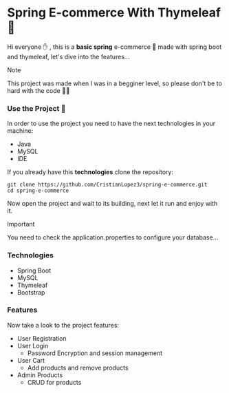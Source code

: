 # Spring E-commerce With Thymeleaf 🍃

Hi everyone ✋ , this is a **basic spring** e-commerce 🛒 made with spring boot and thymeleaf,
let's dive into the features...

>[!NOTE]
>This project was made when I was in a begginer level, so please don't be to hard with the code 😮‍💨

### Use the Project :book:

In order to use the project you need to have the next technologies in your machine:

* Java
* MySQL
* IDE

If you already have this **technologies** clone the repository:

````shell
git clone https://github.com/CristianLopez3/spring-e-commerce.git
cd spring-e-commerce
````

Now open the project and wait to its building, next let it run and enjoy with it.

>[!IMPORTANT]
> You need to check the application.properties to configure your database...

### Technologies

* Spring Boot
* MySQL
* Thymeleaf
* Bootstrap

### Features 

Now take a look to the project features:

* User Registration
* User Login
  - Password Encryption and session management
* User Cart
  - Add products and remove products
* Admin Products 
    - CRUD for products

